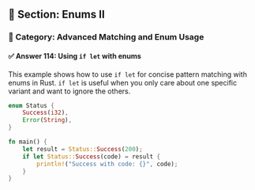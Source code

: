 ## 📘 Section: Enums II  
### 🔹 Category: Advanced Matching and Enum Usage  
#### ✅ Answer 114: Using `if let` with enums

This example shows how to use `if let` for concise pattern matching with enums in Rust. `if let` is useful when you only care about one specific variant and want to ignore the others.

```rust
enum Status {
    Success(i32),
    Error(String),
}

fn main() {
    let result = Status::Success(200);
    if let Status::Success(code) = result {
        println!("Success with code: {}", code);
    }
}
```
